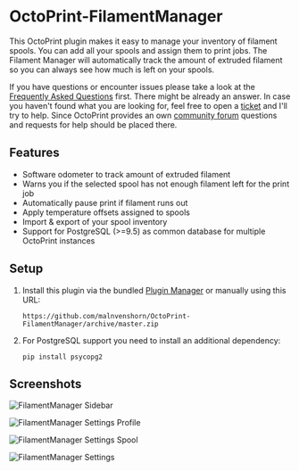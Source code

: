 # OctoPrint-FilamentManager

This OctoPrint plugin makes it easy to manage your inventory of filament spools. You can add all your spools and assign them to print jobs. The Filament Manager will automatically track the amount of extruded filament so you can always see how much is left on your spools.

If you have questions or encounter issues please take a look at the [Frequently Asked Questions](https://github.com/malnvenshorn/OctoPrint-FilamentManager/wiki#faq) first. There might be already an answer. In case you haven't found what you are looking for, feel free to open a [ticket](https://github.com/malnvenshorn/OctoPrint-FilamentManager/issues/new) and I'll try to help. Since OctoPrint provides an own [community forum](https://discourse.octoprint.org/) questions and requests for help should be placed there.

## Features

* Software odometer to track amount of extruded filament
* Warns you if the selected spool has not enough filament left for the print job
* Automatically pause print if filament runs out
* Apply temperature offsets assigned to spools
* Import & export of your spool inventory
* Support for PostgreSQL (>=9.5) as common database for multiple OctoPrint instances

## Setup

1. Install this plugin via the bundled [Plugin Manager](https://github.com/foosel/OctoPrint/wiki/Plugin:-Plugin-Manager)
or manually using this URL:

    `https://github.com/malnvenshorn/OctoPrint-FilamentManager/archive/master.zip`

1. For PostgreSQL support you need to install an additional dependency:

    `pip install psycopg2`

## Screenshots

![FilamentManager Sidebar](screenshots/filamentmanager_sidebar.png?raw=true)

![FilamentManager Settings Profile](screenshots/filamentmanager_settings_profile.png?raw=true)

![FilamentManager Settings Spool](screenshots/filamentmanager_settings_spool.png?raw=true)

![FilamentManager Settings](screenshots/filamentmanager_settings.png?raw=true)
